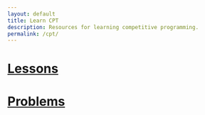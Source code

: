 ```yaml
---
layout: default
title: Learn CPT
description: Resources for learning competitive programming.
permalink: /cpt/
---
```


# [Lessons](/cpt-lessons/list)

# [Problems](/cpt-problems/list)
